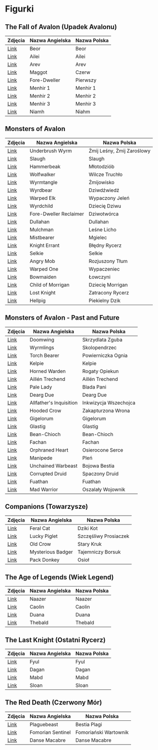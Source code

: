 # Figurki
## The Fall of Avalon (Upadek Avalonu)

Zdjęcia                                                                                             | Nazwa Angielska         | Nazwa Polska
--------------------------------------------------------------------------------------------------- | ----------------------- | --------------------------
[Link](http://www.miniatures-workshop.com/lostminiswiki/index.php?title=Image:AwakenR-TG-01-01.jpg) | Beor                    | Beor
[Link](http://www.miniatures-workshop.com/lostminiswiki/index.php?title=Image:AwakenR-TG-02-01.jpg) | Ailei                   | Ailei
[Link](http://www.miniatures-workshop.com/lostminiswiki/index.php?title=Image:AwakenR-TG-03-01.jpg) | Arev                    | Arev
[Link](http://www.miniatures-workshop.com/lostminiswiki/index.php?title=Image:AwakenR-TG-04-01.jpg) | Maggot                  | Czerw
[Link](http://www.miniatures-workshop.com/lostminiswiki/index.php?title=Image:AwakenR-TG-05-01.jpg) | Fore-Dweller            | Pierwszy
[Link](http://www.miniatures-workshop.com/lostminiswiki/index.php?title=Image:AwakenR-TG-06-01.jpg) | Menhir 1                | Menhir 1
[Link](http://www.miniatures-workshop.com/lostminiswiki/index.php?title=Image:AwakenR-TG-07-01.jpg) | Menhir 2                | Menhir 2
[Link](http://www.miniatures-workshop.com/lostminiswiki/index.php?title=Image:AwakenR-TG-08-01.jpg) | Menhir 3                | Menhir 3
[Link](http://www.miniatures-workshop.com/lostminiswiki/index.php?title=Image:AwakenR-TG-09-01.jpg) | Niamh                   | Niahm

## Monsters of Avalon

Zdjęcia                                                                                             | Nazwa Angielska         | Nazwa Polska
--------------------------------------------------------------------------------------------------- | ----------------------- | --------------------------
[Link](http://www.miniatures-workshop.com/lostminiswiki/index.php?title=Image:AwakenR-TG-10-01.jpg) | Underbrush Wyrm         | Żmij Leśny, Żmij Zaroślowy
[Link](http://www.miniatures-workshop.com/lostminiswiki/index.php?title=Image:AwakenR-TG-11-01.jpg) | Slaugh                  | Slaugh
[Link](http://www.miniatures-workshop.com/lostminiswiki/index.php?title=Image:AwakenR-TG-12-01.jpg) | Hammerbeak              | Młotodziób
[Link](http://www.miniatures-workshop.com/lostminiswiki/index.php?title=Image:AwakenR-TG-13-01.jpg) | Wolfwalker              | Wilcze Truchło
[Link](http://www.miniatures-workshop.com/lostminiswiki/index.php?title=Image:AwakenR-TG-14-01.jpg) | Wyrmtangle              | Żmijowisko
[Link](http://www.miniatures-workshop.com/lostminiswiki/index.php?title=Image:AwakenR-TG-15-01.jpg) | Wyrdbear                | Dziwdźwiedź
[Link](http://www.miniatures-workshop.com/lostminiswiki/index.php?title=Image:AwakenR-TG-16-01.jpg) | Warped Elk              | Wypaczony Jeleń
[Link](http://www.miniatures-workshop.com/lostminiswiki/index.php?title=Image:AwakenR-TG-17-01.jpg) | Wyrdchild               | Dziecię Dziwu
[Link](http://www.miniatures-workshop.com/lostminiswiki/index.php?title=Image:AwakenR-TG-18-01.jpg) | Fore-Dweller Reclaimer  | Dziwotwórca
[Link](http://www.miniatures-workshop.com/lostminiswiki/index.php?title=Image:AwakenR-TG-19-01.jpg) | Dullahan                | Dullahan
[Link](http://www.miniatures-workshop.com/lostminiswiki/index.php?title=Image:AwakenR-TG-20-01.jpg) | Mulchman                | Leśne Licho
[Link](http://www.miniatures-workshop.com/lostminiswiki/index.php?title=Image:AwakenR-TG-21-01.jpg) | Mistbearer              | Mgielec
[Link](http://www.miniatures-workshop.com/lostminiswiki/index.php?title=Image:AwakenR-TG-22-01.jpg) | Knight Errant           | Błędny Rycerz
[Link](http://www.miniatures-workshop.com/lostminiswiki/index.php?title=Image:AwakenR-TG-23-01.jpg) | Selkie                  | Selkie
[Link](http://www.miniatures-workshop.com/lostminiswiki/index.php?title=Image:AwakenR-TG-24-01.jpg) | Angry Mob               | Rozjuszony Tłum
[Link](http://www.miniatures-workshop.com/lostminiswiki/index.php?title=Image:AwakenR-TG-25-01.jpg) | Warped One              | Wypaczeniec
[Link](http://www.miniatures-workshop.com/lostminiswiki/index.php?title=Image:AwakenR-TG-26-01.jpg) | Bowmaiden               | Łowczyni
[Link](http://www.miniatures-workshop.com/lostminiswiki/index.php?title=Image:AwakenR-TG-27-01.jpg) | Child of Morrigan       | Dziecię Morrigan
[Link](http://www.miniatures-workshop.com/lostminiswiki/index.php?title=Image:AwakenR-TG-28-01.jpg) | Lost Knight             | Zatracony Rycerz
[Link](http://www.miniatures-workshop.com/lostminiswiki/index.php?title=Image:AwakenR-TG-29-01.jpg) | Hellpig                 | Piekielny Dzik

## Monsters of Avalon - Past and Future

Zdjęcia                                                                                             | Nazwa Angielska         | Nazwa Polska
--------------------------------------------------------------------------------------------------- | ----------------------- | --------------------------
[Link](http://www.miniatures-workshop.com/lostminiswiki/index.php?title=Image:AwakenR-TG-50-01.jpg) | Doomwing                | Skrzydlata Zguba
[Link](http://www.miniatures-workshop.com/lostminiswiki/index.php?title=Image:AwakenR-TG-51-01.jpg) | Wyrmlings               | Skolopendrzec
[Link](http://www.miniatures-workshop.com/lostminiswiki/index.php?title=Image:AwakenR-TG-52-01.jpg) | Torch Bearer            | Powierniczka Ognia
[Link](http://www.miniatures-workshop.com/lostminiswiki/index.php?title=Image:AwakenR-TG-53-01.jpg) | Kelpie                  | Kelpie
[Link](http://www.miniatures-workshop.com/lostminiswiki/index.php?title=Image:AwakenR-TG-54-01.jpg) | Horned Warden           | Rogaty Opiekun
[Link](http://www.miniatures-workshop.com/lostminiswiki/index.php?title=Image:AwakenR-TG-55-01.jpg) | Aillén Trechend         | Aillén Trechend
[Link](http://www.miniatures-workshop.com/lostminiswiki/index.php?title=Image:AwakenR-TG-56-01.jpg) | Pale Lady               | Blada Pani
[Link](http://www.miniatures-workshop.com/lostminiswiki/index.php?title=Image:AwakenR-TG-57-01.jpg) | Dearg Due               | Dearg Due
[Link](http://www.miniatures-workshop.com/lostminiswiki/index.php?title=Image:AwakenR-TG-58-01.jpg) | Allfather's Inquisition | Inkwizycja Wszechojca
[Link](http://www.miniatures-workshop.com/lostminiswiki/index.php?title=Image:AwakenR-TG-59-01.jpg) | Hooded Crow             | Zakapturzona Wrona
[Link](http://www.miniatures-workshop.com/lostminiswiki/index.php?title=Image:AwakenR-TG-60-01.jpg) | Gigelorum               | Gigelorum
[Link](http://www.miniatures-workshop.com/lostminiswiki/index.php?title=Image:AwakenR-TG-61-01.jpg) | Glastig                 | Glastig
[Link](http://www.miniatures-workshop.com/lostminiswiki/index.php?title=Image:AwakenR-TG-62-01.jpg) | Bean-Chioch             | Bean-Chioch
[Link](http://www.miniatures-workshop.com/lostminiswiki/index.php?title=Image:AwakenR-TG-63-01.jpg) | Fachan                  | Fachan
[Link](http://www.miniatures-workshop.com/lostminiswiki/index.php?title=Image:AwakenR-TG-64-01.jpg) | Orphraned Heart         | Osierocone Serce
[Link](http://www.miniatures-workshop.com/lostminiswiki/index.php?title=Image:AwakenR-TG-65-01.jpg) | Manipede                | Pleń
[Link](http://www.miniatures-workshop.com/lostminiswiki/index.php?title=Image:AwakenR-TG-66-01.jpg) | Unchained Warbeast      | Bojowa Bestia
[Link](http://www.miniatures-workshop.com/lostminiswiki/index.php?title=Image:AwakenR-TG-67-01.jpg) | Corrupted Druid         | Spaczony Druid
[Link](http://www.miniatures-workshop.com/lostminiswiki/index.php?title=Image:AwakenR-TG-68-01.jpg) | Fuathan                 | Fuathan
[Link](http://www.miniatures-workshop.com/lostminiswiki/index.php?title=Image:AwakenR-TG-69-01.jpg) | Mad Warrior             | Oszalały Wojownik

## Companions (Towarzysze)

Zdjęcia                                                                                             | Nazwa Angielska         | Nazwa Polska
--------------------------------------------------------------------------------------------------- | ----------------------- | --------------------------
[Link](http://www.miniatures-workshop.com/lostminiswiki/index.php?title=Image:AwakenR-TG-30-01.jpg) | Feral Cat               | Dziki Kot
[Link](http://www.miniatures-workshop.com/lostminiswiki/index.php?title=Image:AwakenR-TG-31-01.jpg) | Lucky Piglet            | Szczęśliwy Prosiaczek
[Link](http://www.miniatures-workshop.com/lostminiswiki/index.php?title=Image:AwakenR-TG-32-01.jpg) | Old Crow                | Stary Kruk
[Link](http://www.miniatures-workshop.com/lostminiswiki/index.php?title=Image:AwakenR-TG-33-01.jpg) | Mysterious Badger       | Tajemniczy Borsuk
[Link](http://www.miniatures-workshop.com/lostminiswiki/index.php?title=Image:AwakenR-TG-34-01.jpg) | Pack Donkey             | Osioł

## The Age of Legends (Wiek Legend)

Zdjęcia                                                                                             | Nazwa Angielska         | Nazwa Polska
--------------------------------------------------------------------------------------------------- | ----------------------- | --------------------------
[Link](http://www.miniatures-workshop.com/lostminiswiki/index.php?title=Image:AwakenR-TG-35-01.jpg) | Naazer                  | Naazer
[Link](http://www.miniatures-workshop.com/lostminiswiki/index.php?title=Image:AwakenR-TG-36-01.jpg) | Caolin                  | Caolin
[Link](http://www.miniatures-workshop.com/lostminiswiki/index.php?title=Image:AwakenR-TG-37-01.jpg) | Duana                   | Duana
[Link](http://www.miniatures-workshop.com/lostminiswiki/index.php?title=Image:AwakenR-TG-38-01.jpg) | Thebald                 | Thebald

## The Last Knight (Ostatni Rycerz)

Zdjęcia                                                                                             | Nazwa Angielska         | Nazwa Polska
--------------------------------------------------------------------------------------------------- | ----------------------- | --------------------------
[Link](http://www.miniatures-workshop.com/lostminiswiki/index.php?title=Image:AwakenR-TG-39-01.jpg) | Fyul                    | Fyul
[Link](http://www.miniatures-workshop.com/lostminiswiki/index.php?title=Image:AwakenR-TG-40-01.jpg) | Dagan                   | Dagan
[Link](http://www.miniatures-workshop.com/lostminiswiki/index.php?title=Image:AwakenR-TG-41-01.jpg) | Mabd                    | Mabd
[Link](http://www.miniatures-workshop.com/lostminiswiki/index.php?title=Image:AwakenR-TG-42-01.jpg) | Sloan                   | Sloan

## The Red Death (Czerwony Mór)

Zdjęcia                                                                                             | Nazwa Angielska         | Nazwa Polska
--------------------------------------------------------------------------------------------------- | ----------------------- | --------------------------
[Link](http://www.miniatures-workshop.com/lostminiswiki/index.php?title=Image:AwakenR-TG-43-01.jpg) | Plaguebeast             | Bestia Plagi
[Link](http://www.miniatures-workshop.com/lostminiswiki/index.php?title=Image:AwakenR-TG-44-01.jpg) | Fomorian Sentinel       | Fomoriański Wartownik
[Link](http://www.miniatures-workshop.com/lostminiswiki/index.php?title=Image:AwakenR-TG-45-01.jpg) | Danse Macabre           | Danse Macabre
